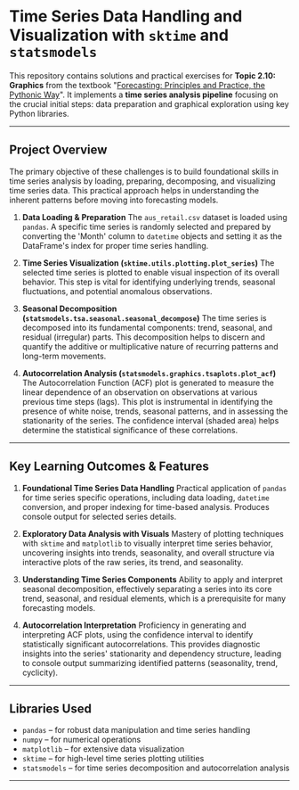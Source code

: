 # Time Series Data Handling and Visualization with `sktime` and `statsmodels`

This repository contains solutions and practical exercises for **Topic 2.10: Graphics** from the textbook "[Forecasting: Principles and Practice, the Pythonic Way](https://otexts.com/fpppy/nbs/02-graphics.html#sec-graphics-reading)". It implements a **time series analysis pipeline** focusing on the crucial initial steps: data preparation and graphical exploration using key Python libraries.

---

## Project Overview

The primary objective of these challenges is to build foundational skills in time series analysis by loading, preparing, decomposing, and visualizing time series data. This practical approach helps in understanding the inherent patterns before moving into forecasting models.

1.  **Data Loading & Preparation**
    The `aus_retail.csv` dataset is loaded using `pandas`. A specific time series is randomly selected and prepared by converting the 'Month' column to `datetime` objects and setting it as the DataFrame's index for proper time series handling.

2.  **Time Series Visualization (`sktime.utils.plotting.plot_series`)**
    The selected time series is plotted to enable visual inspection of its overall behavior. This step is vital for identifying underlying trends, seasonal fluctuations, and potential anomalous observations.

3.  **Seasonal Decomposition (`statsmodels.tsa.seasonal.seasonal_decompose`)**
    The time series is decomposed into its fundamental components: trend, seasonal, and residual (irregular) parts. This decomposition helps to discern and quantify the additive or multiplicative nature of recurring patterns and long-term movements.

4.  **Autocorrelation Analysis (`statsmodels.graphics.tsaplots.plot_acf`)**
    The Autocorrelation Function (ACF) plot is generated to measure the linear dependence of an observation on observations at various previous time steps (lags). This plot is instrumental in identifying the presence of white noise, trends, seasonal patterns, and in assessing the stationarity of the series. The confidence interval (shaded area) helps determine the statistical significance of these correlations.

---

## Key Learning Outcomes & Features

1.  **Foundational Time Series Data Handling**
    Practical application of `pandas` for time series specific operations, including data loading, `datetime` conversion, and proper indexing for time-based analysis. Produces console output for selected series details.

2.  **Exploratory Data Analysis with Visuals**
    Mastery of plotting techniques with `sktime` and `matplotlib` to visually interpret time series behavior, uncovering insights into trends, seasonality, and overall structure via interactive plots of the raw series, its trend, and seasonality.

3.  **Understanding Time Series Components**
    Ability to apply and interpret seasonal decomposition, effectively separating a series into its core trend, seasonal, and residual elements, which is a prerequisite for many forecasting models.

4.  **Autocorrelation Interpretation**
    Proficiency in generating and interpreting ACF plots, using the confidence interval to identify statistically significant autocorrelations. This provides diagnostic insights into the series' stationarity and dependency structure, leading to console output summarizing identified patterns (seasonality, trend, cyclicity).

---

## Libraries Used

-   `pandas` – for robust data manipulation and time series handling
-   `numpy` – for numerical operations
-   `matplotlib` – for extensive data visualization
-   `sktime` – for high-level time series plotting utilities
-   `statsmodels` – for time series decomposition and autocorrelation analysis

---
